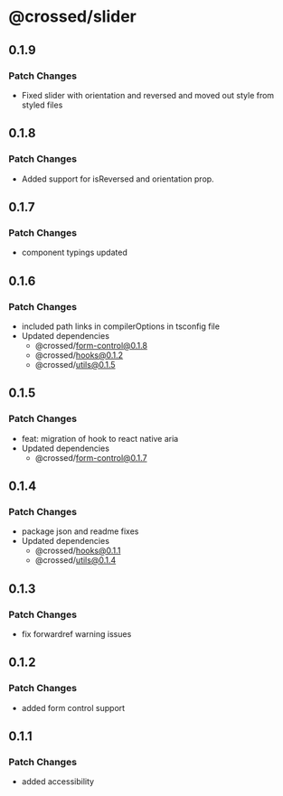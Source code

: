 # @crossed/slider

## 0.1.9

### Patch Changes

- Fixed slider with orientation and reversed and moved out style from styled files

## 0.1.8

### Patch Changes

- Added support for isReversed and orientation prop.

## 0.1.7

### Patch Changes

- component typings updated

## 0.1.6

### Patch Changes

- included path links in compilerOptions in tsconfig file
- Updated dependencies
  - @crossed/form-control@0.1.8
  - @crossed/hooks@0.1.2
  - @crossed/utils@0.1.5

## 0.1.5

### Patch Changes

- feat: migration of hook to react native aria
- Updated dependencies
  - @crossed/form-control@0.1.7

## 0.1.4

### Patch Changes

- package json and readme fixes
- Updated dependencies
  - @crossed/hooks@0.1.1
  - @crossed/utils@0.1.4

## 0.1.3

### Patch Changes

- fix forwardref warning issues

## 0.1.2

### Patch Changes

- added form control support

## 0.1.1

### Patch Changes

- added accessibility
